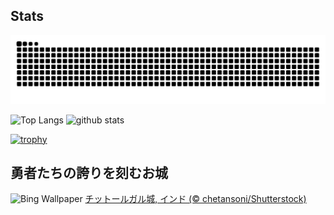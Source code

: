 ## Stats
<picture>
  <source media="(prefers-color-scheme: dark)" srcset="https://raw.githubusercontent.com/ba230t/ba230t/output/github-contribution-grid-snake-dark.svg">
  <source media="(prefers-color-scheme: light)" srcset="https://raw.githubusercontent.com/ba230t/ba230t/output/github-contribution-grid-snake.svg">
  <img alt="github contribution grid snake animation" src="https://raw.githubusercontent.com/ba230t/ba230t/output/github-contribution-grid-snake.svg">
</picture>

<p align="left">
  <img alt="Top Langs" height="150px" src="https://github-readme-stats.vercel.app/api/top-langs/?username=ba230t&layout=compact&theme=transparent" />
  <img alt="github stats" height="150px" src="https://github-readme-stats.vercel.app/api?username=ba230t&theme=transparent" />
</p>

[![trophy](https://github-profile-trophy.vercel.app/?username=ba230t&theme=transparent&column=7)](https://github.com/ryo-ma/github-profile-trophy)


<!-- Bing Wallpaper Start -->
## 勇者たちの誇りを刻むお城
![Bing Wallpaper](https://www.bing.com/th?id=OHR.FortChittorgarh_JA-JP1975287268_1920x1080.jpg&rf=LaDigue_1920x1080.jpg&pid=hp)
[チットールガル城, インド (© chetansoni/Shutterstock)](https://www.bing.com/search?q=%E3%83%81%E3%83%83%E3%83%88%E3%83%BC%E3%83%AB%E3%82%AC%E3%83%AB%E5%9F%8E&form=hpcapt&filters=HpDate%3a%2220250924_1500%22)
<!-- Bing Wallpaper End -->

